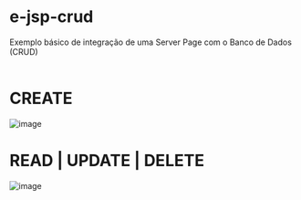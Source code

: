 # e-jsp-crud
Exemplo básico de integração de uma Server Page com o Banco de Dados (CRUD)
<br><br>
  
# CREATE 
![image](https://user-images.githubusercontent.com/67766992/168424310-c20c9f6e-5f81-44f2-8468-797becfa2784.png)

# READ | UPDATE | DELETE 
![image](https://user-images.githubusercontent.com/67766992/168424009-27d2e53f-02ac-456d-80e8-6debe17ffe86.png)
